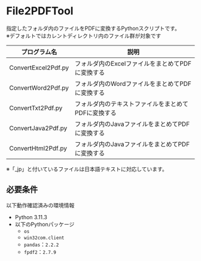 # File2PDFTool  
指定したフォルダ内のファイルをPDFに変換するPythonスクリプトです。  
※デフォルトではカレントディレクトリ内のファイル群が対象です  

|プログラム名|説明|
|---|---|
|ConvertExcel2Pdf.py|フォルダ内のExcelファイルをまとめてPDFに変換する|
|ConvertWord2Pdf.py|フォルダ内のWordファイルをまとめてPDFに変換する|
|ConvertTxt2Pdf.py|フォルダ内のテキストファイルをまとめてPDFに変換する|
|ConvertJava2Pdf.py|フォルダ内のJavaファイルをまとめてPDFに変換する|
|ConvertHtml2Pdf.py|フォルダ内のJavaファイルをまとめてPDFに変換する|
  
※「_jp」と付いているファイルは日本語テキストに対応しています。  

## 必要条件  
以下動作確認済みの環境情報  
- Python 3.11.3
- 以下のPythonパッケージ
  - `os`
  - `win32com.client`
  - `pandas`：`2.2.2`
  - `fpdf2`：`2.7.9`

